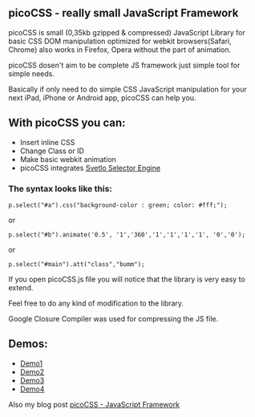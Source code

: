 picoCSS - really small JavaScript Framework
-----
picoCSS is small (0,35kb gzipped & compressed)  JavaScript Library for basic CSS DOM manipulation optimized for webkit browsers(Safari, Chrome) also works in Firefox, Opera without the part of animation. 

picoCSS dosen't aim to be complete JS framework just simple tool for simple needs. 

Basically if only need to do simple CSS JavaScript manipulation for your next iPad, iPhone or Android app, picoCSS can help you. 

With picoCSS you can:
---------------------

  * Insert inline CSS
  * Change Class or ID 
  * Make basic webkit animation
  * picoCSS integrates [Svetlo Selector Engine](http://www.vcarrer.com/2011/04/svetlo-one-line-javascript-selector.html)
  
<h3>The syntax looks like this:</h3>

	p.select("#a").css("background-color : green; color: #fff;");

or 

	p.select("#b").animate('0.5', '1','360','1','1','1','1', '0','0');

or

	p.select("#main").att("class","bumm");

If you open picoCSS.js file you will notice that the library is very easy to extend. 

Feel free to do any kind of modification to the library.


Google Closure Compiler was used for compressing the JS file.

Demos:
---------------------

  * [Demo1](sun.html)
  * [Demo2](css.html)
  * [Demo3](of-onn.html)
  * [Demo4](animate.html)

Also my blog post [picoCSS - JavaScript Framework](http://www.vcarrer.com/2011/04/picocss-really-small-javascript.html)
